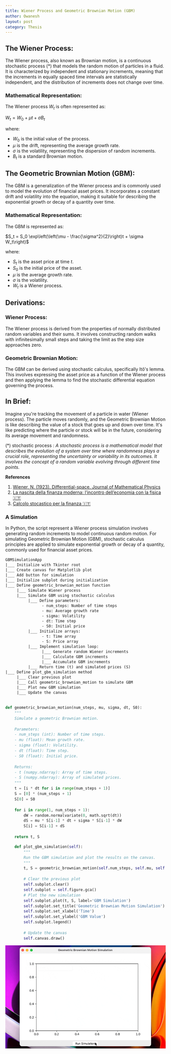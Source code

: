 ```yaml
---
title: Wiener Process and Geometric Brownian Motion (GBM)
author: Owanesh
layout: post
category: Thesis
---
```


## The Wiener Process:

The Wiener process, also known as Brownian motion, is a continuous stochastic process (*) that models the random motion of particles in a fluid. It is characterized by independent and stationary increments, meaning that the increments in equally spaced time intervals are statistically independent, and the distribution of increments does not change over time.

### Mathematical Representation:

The Wiener process $W_t$ is often represented as:

$W_t = W_0 + \mu t + \sigma B_t$

where:
- $W_0$ is the initial value of the process.
- $\mu$ is the drift, representing the average growth rate.
- $\sigma$ is the volatility, representing the dispersion of random increments.
- $B_t$ is a standard Brownian motion.

## The Geometric Brownian Motion (GBM):

The GBM is a generalization of the Wiener process and is commonly used to model the evolution of financial asset prices. It incorporates a constant drift and volatility into the equation, making it suitable for describing the exponential growth or decay of a quantity over time.

### Mathematical Representation:

The GBM is represented as:

$S_t = S_0 \exp\left(\left(\mu - \frac{\sigma^2}{2}\right)t + \sigma W_t\right)$

where:
- $S_t$ is the asset price at time $t$.
- $S_0$ is the initial price of the asset.
- $\mu$ is the average growth rate.
- $\sigma$ is the volatility.
- $W_t$ is a Wiener process.

## Derivations:

### Wiener Process:
The Wiener process is derived from the properties of normally distributed random variables and their sums. It involves constructing random walks with infinitesimally small steps and taking the limit as the step size approaches zero.

### Geometric Brownian Motion:
The GBM can be derived using stochastic calculus, specifically Itô's lemma. This involves expressing the asset price as a function of the Wiener process and then applying the lemma to find the stochastic differential equation governing the process.

## In Brief:

Imagine you're tracking the movement of a particle in water (Wiener process). The particle moves randomly, and the Geometric Brownian Motion is like describing the value of a stock that goes up and down over time. It's like predicting where the particle or stock will be in the future, considering its average movement and randomness.

(*) stochastic process : *A stochastic process is a mathematical model that describes the evolution of a system over time where randomness plays a crucial role, representing the uncertainty or variability in its outcomes. It involves the concept of a random variable evolving through different time points.*

**References**
1. [Wiener, N. (1923). Differential-space. Journal of Mathematical Physics](https://sci-hub.se/10.1002/sapm192321131)
2. [La nascita della finanza moderna: l’incontro dell’economia con la fisica 🇮🇹](https://startingfinance.com/approfondimenti/nascita-finanza-moderna-fisica/)
3. [Calcolo stocastico per la finanza 🇮🇹](https://books.google.it/books?id=aWQO51T0LA8C&pg=PA1&hl=it#v=onepage&q&f=false)

### A Simulation
In Python, the script represent a Wiener process simulation involves generating random increments to model continuous random motion. For simulating Geometric Brownian Motion (GBM), stochastic calculus principles are applied to simulate exponential growth or decay of a quantity, commonly used for financial asset prices. 

```
GBMSimulationApp
|___ Initialize with Tkinter root
|___ Create canvas for Matplotlib plot
|___ Add button for simulation
|___ Initialize subplot during initialization
|___ Define geometric_brownian_motion function
     |___ Simulate Wiener process
     |___ Simulate GBM using stochastic calculus
          |___ Define parameters:
                - num_steps: Number of time steps
                - mu: Average growth rate
                - sigma: Volatility
                - dt: Time step
                - S0: Initial price
          |___ Initialize arrays:
                - t: Time array
                - S: Price array
          |___ Implement simulation loop:
                |___ Generate random Wiener increments
                |___ Calculate GBM increments
                |___ Accumulate GBM increments
          |___ Return time (t) and simulated prices (S)
|___ Define plot_gbm_simulation method
     |___ Clear previous plot
     |___ Call geometric_brownian_motion to simulate GBM
     |___ Plot new GBM simulation
     |___ Update the canvas

```

```py

def geometric_brownian_motion(num_steps, mu, sigma, dt, S0):
    """
    Simulate a geometric Brownian motion.

    Parameters:
    - num_steps (int): Number of time steps.
    - mu (float): Mean growth rate.
    - sigma (float): Volatility.
    - dt (float): Time step.
    - S0 (float): Initial price.

    Returns:
    - t (numpy.ndarray): Array of time steps.
    - S (numpy.ndarray): Array of simulated prices.
    """
    t = [i * dt for i in range(num_steps + 1)]
    S = [0] * (num_steps + 1)
    S[0] = S0

    for i in range(1, num_steps + 1):
        dW = random.normalvariate(0, math.sqrt(dt))
        dS = mu * S[i-1] * dt + sigma * S[i-1] * dW
        S[i] = S[i-1] + dS

    return t, S
```
```py
    def plot_gbm_simulation(self):
        """
        Run the GBM simulation and plot the results on the canvas.
        """
        t, S = geometric_brownian_motion(self.num_steps, self.mu, self.sigma, self.dt, self.S0)

        # Clear the previous plot
        self.subplot.clear()
        self.subplot = self.figure.gca()
        # Plot the new simulation
        self.subplot.plot(t, S, label='GBM Simulation')
        self.subplot.set_title('Geometric Brownian Motion Simulation')
        self.subplot.set_xlabel('Time')
        self.subplot.set_ylabel('GBM Value')
        self.subplot.legend()

        # Update the canvas
        self.canvas.draw()
```
![simulation_in_python](../assets/thesis/thesis_10__py.gif)
